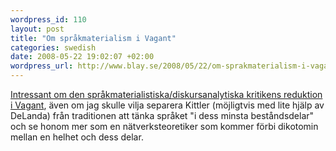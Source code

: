 ```yaml
--- 
wordpress_id: 110 
layout: post
title: "Om språkmaterialism i Vagant" 
categories: swedish 
date: 2008-05-22 19:02:07 +02:00 
wordpress_url: http://www.blay.se/2008/05/22/om-sprakmaterialism-i-vagant/ 
---
```


[Intressant om den språkmaterialistiska/diskursanalytiska kritikens reduktion i Vagant](http://www.vagant.no/article/35975), även om jag skulle vilja separera Kittler (möjligtvis med lite hjälp av DeLanda) från traditionen att tänka språket "i dess minsta beståndsdelar" och se honom mer som en nätverksteoretiker som kommer förbi dikotomin mellan en helhet och dess delar. [](http://www.vagant.no/article/35975) 
